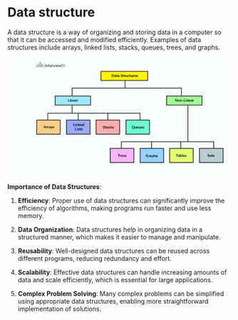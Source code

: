 # Data structure
A data structure is a way of organizing and storing data in a computer so that it can be accessed and modified efficiently. Examples of data structures include arrays, linked lists, stacks, queues, trees, and graphs.

![datastructure](/assets/data-structure.webp)

**Importance of Data Structures**:

1. **Efficiency**: Proper use of data structures can significantly improve the efficiency of algorithms, making programs run faster and use less memory.

2. **Data Organization**: Data structures help in organizing data in a structured manner, which makes it easier to manage and manipulate.

3. **Reusability**: Well-designed data structures can be reused across different programs, reducing redundancy and effort.

4. **Scalability**: Effective data structures can handle increasing amounts of data and scale efficiently, which is essential for large applications.

5. **Complex Problem Solving**: Many complex problems can be simplified using appropriate data structures, enabling more straightforward implementation of solutions.

